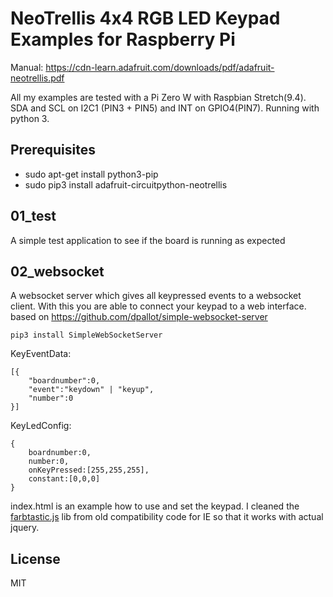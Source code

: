 # NeoTrellis 4x4 RGB LED Keypad Examples for Raspberry Pi

Manual: 
https://cdn-learn.adafruit.com/downloads/pdf/adafruit-neotrellis.pdf

All my examples are tested with a Pi Zero W with Raspbian Stretch(9.4). SDA and SCL on I2C1 (PIN3 + PIN5) and INT on GPIO4(PIN7).
Running with python 3.

## Prerequisites

 * sudo apt-get install python3-pip
 * sudo pip3 install adafruit-circuitpython-neotrellis

## 01_test

A simple test application to see if the board is running as expected

## 02_websocket

A websocket server which gives all keypressed events to a websocket client. With this you are able to connect your keypad to a web interface.
based on https://github.com/dpallot/simple-websocket-server

```
pip3 install SimpleWebSocketServer
```


KeyEventData:
```
[{
    "boardnumber":0,
    "event":"keydown" | "keyup",
    "number":0
}]
```
KeyLedConfig:
```
{
    boardnumber:0,
    number:0,
    onKeyPressed:[255,255,255],
    constant:[0,0,0]
}
```

index.html is an example how to use and set the keypad.
I cleaned the [farbtastic.js](https://github.com/mattfarina/farbtastic) lib from old compatibility code for IE so that it works with actual jquery.

## License

MIT